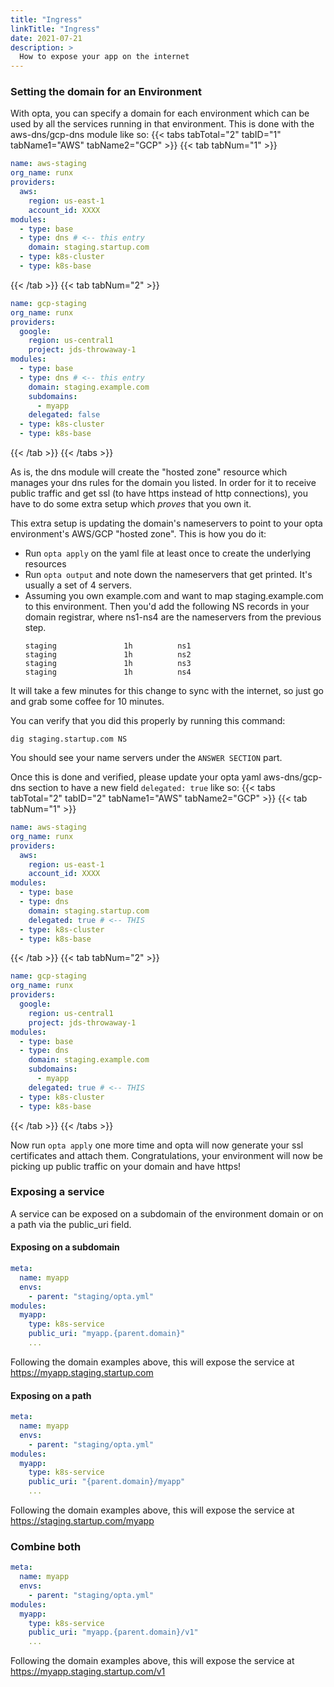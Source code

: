 ```yaml
---
title: "Ingress"
linkTitle: "Ingress"
date: 2021-07-21
description: >
  How to expose your app on the internet
---
```


### Setting the domain for an Environment

With opta, you can specify a domain for each environment which can be used by all the services running in that
environment. This is done with the aws-dns/gcp-dns module like so:
{{< tabs tabTotal="2" tabID="1" tabName1="AWS" tabName2="GCP" >}}
{{< tab tabNum="1" >}}

```yaml
name: aws-staging
org_name: runx
providers:
  aws:
    region: us-east-1
    account_id: XXXX
modules:
  - type: base
  - type: dns # <-- this entry
    domain: staging.startup.com
  - type: k8s-cluster
  - type: k8s-base
```

{{< /tab >}}
{{< tab tabNum="2" >}}

```yaml
name: gcp-staging
org_name: runx
providers:
  google:
    region: us-central1
    project: jds-throwaway-1
modules:
  - type: base
  - type: dns # <-- this entry
    domain: staging.example.com
    subdomains:
      - myapp
    delegated: false
  - type: k8s-cluster
  - type: k8s-base
```

{{< /tab >}}
{{< /tabs >}}

As is, the dns module will create the "hosted zone" resource which manages your dns rules
for the domain you listed. In order for it to receive public traffic and get ssl
(to have https instead of http connections), you have to do some extra setup which
_proves_ that you own it.

This extra setup is updating the domain's nameservers to point to your opta environment's AWS/GCP "hosted zone". This is how you do it:

- Run `opta apply` on the yaml file at least once to create the underlying resources
- Run `opta output` and note down the nameservers that get printed. It's usually a set of 4 servers.
- Assuming you own example.com and want to map staging.example.com to this environment. Then you'd add the following NS records in your domain registrar, where ns1-ns4 are the nameservers from the previous step.
  ```
  staging				1h			ns1
  staging				1h			ns2
  staging				1h			ns3
  staging				1h			ns4
  ```

It will take a few minutes for this change to sync with the internet, so just go and grab some coffee for 10 minutes.

You can verify that you did this properly by running this command:

```shell
dig staging.startup.com NS
```

You should see your name servers under the `ANSWER SECTION` part.

Once this is done and verified, please update your opta yaml aws-dns/gcp-dns section to have a new field `delegated: true` like
so:
{{< tabs tabTotal="2" tabID="2" tabName1="AWS" tabName2="GCP" >}}
{{< tab tabNum="1" >}}

```yaml
name: aws-staging
org_name: runx
providers:
  aws:
    region: us-east-1
    account_id: XXXX
modules:
  - type: base
  - type: dns
    domain: staging.startup.com
    delegated: true # <-- THIS
  - type: k8s-cluster
  - type: k8s-base
```

{{< /tab >}}
{{< tab tabNum="2" >}}

```yaml
name: gcp-staging
org_name: runx
providers:
  google:
    region: us-central1
    project: jds-throwaway-1
modules:
  - type: base
  - type: dns
    domain: staging.example.com
    subdomains:
      - myapp
    delegated: true # <-- THIS
  - type: k8s-cluster
  - type: k8s-base
```

{{< /tab >}}
{{< /tabs >}}

Now run `opta apply` one more time and opta will now generate your ssl certificates and attach them. Congratulations,
your environment will now be picking up public traffic on your domain and have https!

### Exposing a service

A service can be exposed on a subdomain of the environment domain or on a path via the public_uri field.

#### Exposing on a subdomain

```yaml
meta:
  name: myapp
  envs:
    - parent: "staging/opta.yml"
modules:
  myapp:
    type: k8s-service
    public_uri: "myapp.{parent.domain}"
    ...
```

Following the domain examples above, this will expose the service at https://myapp.staging.startup.com

#### Exposing on a path

```yaml
meta:
  name: myapp
  envs:
    - parent: "staging/opta.yml"
modules:
  myapp:
    type: k8s-service
    public_uri: "{parent.domain}/myapp"
    ...
```

Following the domain examples above, this will expose the service at https://staging.startup.com/myapp

### Combine both

```yaml
meta:
  name: myapp
  envs:
    - parent: "staging/opta.yml"
modules:
  myapp:
    type: k8s-service
    public_uri: "myapp.{parent.domain}/v1"
    ...
```

Following the domain examples above, this will expose the service at https://myapp.staging.startup.com/v1
